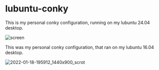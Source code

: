 # lubuntu-conky
This is my personal conky configuration, running on my lubuntu 24.04 desktop.

![screen](https://github.com/user-attachments/assets/9994a2f8-5afd-482d-8248-8d33cec39d11)


This was my personal conky configuration, that ran on my lubuntu 16.04 desktop.

![2022-01-18-195912_1440x900_scrot](https://user-images.githubusercontent.com/13913674/154294212-35d78ef5-2952-4797-a473-af87251ad866.png)
